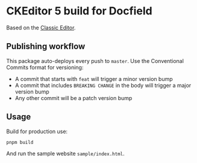 # CKEditor 5 build for Docfield

Based on the [Classic Editor](https://github.com/ckeditor/ckeditor5-editor-classic).

## Publishing workflow

This package auto-deploys every push to `master`. Use the Conventional Commits format for versioning:

- A commit that starts with `feat` will trigger a minor version bump
- A commit that includes `BREAKING CHANGE` in the body will trigger a major version bump
- Any other commit will be a patch version bump

## Usage

Build for production use:

```sh
pnpm build
```

And run the sample website `sample/index.html`.
